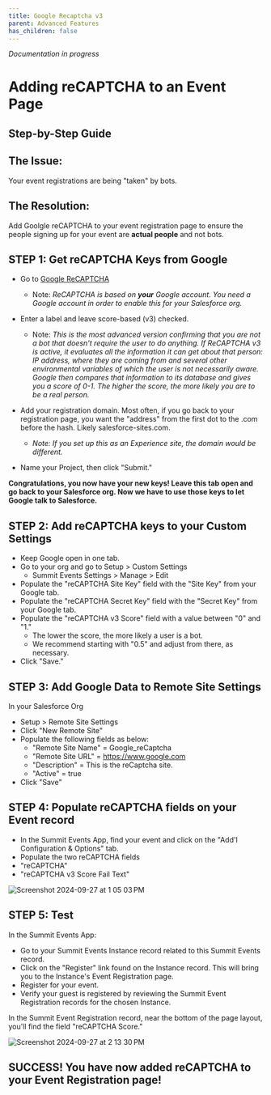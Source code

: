 ```yaml
---
title: Google Recaptcha v3
parent: Advanced Features
has_children: false
---
```

_Documentation in progress_

# Adding reCAPTCHA to an Event Page
## Step-by-Step Guide

## The Issue:
Your event registrations are being "taken" by bots.

## The Resolution:
Add Goolgle reCAPTCHA to your event registration page to ensure the people signing up for your event are **actual people** and not bots.

## STEP 1: Get reCAPTCHA Keys from Google
* Go to [Google ReCAPTCHA](http://www.google.com/recaptcha/admin/create)
  * Note: _ReCAPTCHA is based on **your** Google account. You need a Google account in order to enable this for your Salesforce org._
* Enter a label and leave score-based (v3) checked.
  * Note: _This is the most advanced version confirming that you are not a bot that doesn't require the user to do anything. If ReCAPTCHA v3 is active, it evaluates all the information it can get about that person: IP address, where they are coming from and several other environmental variables of which the user is not necessarily aware. Google then compares that information to its database and gives you a score of 0-1. The higher the score, the more likely you are to be a real person._

* Add your registration domain. Most often, if you go back to your registration page, you want the "address" from the first dot to the .com before the hash. Likely salesforce-sites.com.
  * _Note: If you set up this as an Experience site, the domain would be different._

* Name your Project, then click "Submit."

**Congratulations, you now have your new keys! Leave this tab open and go back to your Salesforce org. Now we have to use those keys to let Google talk to Salesforce.**

## STEP 2: Add reCAPTCHA keys to your Custom Settings
* Keep Google open in one tab.
 * Go to your org and go to Setup > Custom Settings
    * Summit Events Settings > Manage > Edit
* Populate the "reCAPTCHA Site Key" field with the "Site Key" from your Google tab. 
* Populate the "reCAPTCHA Secret Key" field with the "Secret Key" from your Google tab. 
* Populate the "reCAPTCHA v3 Score" field with a value between "0" and "1."
  * The lower the score, the more likely a user is a bot.
  * We recommend starting with "0.5" and adjust from there, as necessary.
* Click "Save."

## STEP 3: Add Google Data to Remote Site Settings
In your Salesforce Org
* Setup > Remote Site Settings
 * Click "New Remote Site"
  * Populate the following fields as below:
    * "Remote Site Name" = Google_reCaptcha
    * "Remote Site URL" = https://www.google.com
    * "Description" = This is the reCaptcha site.
    * "Active" = true
* Click "Save"

## STEP 4: Populate reCAPTCHA fields on your Event record
* In the Summit Events App, find your event and click on the "Add'l Configuration & Options" tab.
* Populate the two reCAPTCHA fields
 * "reCAPTCHA"
 * "reCAPTCHA v3 Score Fail Text"

![Screenshot 2024-09-27 at 1 05 03 PM](https://github.com/user-attachments/assets/36122ff0-e691-4474-a029-b7f34e4a6c0c)

## STEP 5: Test
In the Summit Events App:
* Go to your Summit Events Instance record related to this Summit Events record.
* Click on the "Register" link found on the Instance record. This will bring you to the Instance's Event Registration page.
* Register for your event.
* Verify your guest is registered by reviewing the Summit Event Registration records for the chosen Instance.

In the Summit Event Registration record, near the bottom of the page layout, you'll find the field "reCAPTCHA Score." 

![Screenshot 2024-09-27 at 2 13 30 PM](https://github.com/user-attachments/assets/ec291759-c8ea-4304-bb32-20989feaee67)

## SUCCESS! You have now added reCAPTCHA to your Event Registration page!
